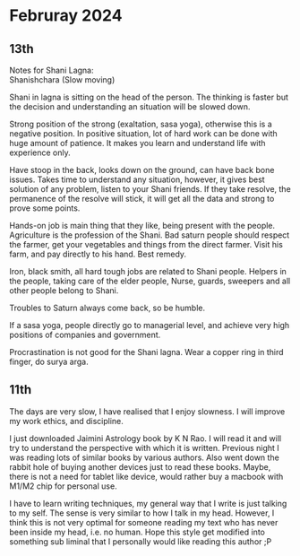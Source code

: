 
# Februray 2024


## 13th

Notes for Shani Lagna:  
Shanishchara (Slow moving)

Shani in lagna is sitting on the head of the person. The thinking is faster but the decision and understanding an situation will be slowed down.

Strong position of the strong (exaltation, sasa yoga), otherwise this is a negative position.
In positive situation, lot of hard work can be done with huge amount of patience. It makes you learn and understand life with experience only.

Have stoop in the back, looks down on the ground, can have back bone issues.
Takes time to understand any situation, however, it gives best solution of any problem, listen to your Shani friends. If they take resolve, the permanence of the resolve will stick, it will get all the data and strong to prove some points.

Hands-on job is main thing that they like, being present with the people. Agriculture is the profession of the Shani. Bad saturn people should respect the farmer, get your vegetables and things from the direct farmer. Visit his farm, and pay directly to his hand. Best remedy.

Iron, black smith, all hard tough jobs are related to Shani people.  Helpers in the people, taking care of the elder people, Nurse, guards, sweepers and all other people belong to Shani.

Troubles to Saturn always come back, so be humble.

If a sasa yoga, people directly go to managerial level, and achieve very high positions of companies and government.

Procrastination is not good for the Shani lagna. Wear a copper ring in third finger, do surya arga.



## 11th

The days are very slow, I have realised that I enjoy slowness. I will improve my work ethics, and discipline.

I just downloaded Jaimini Astrology book by K N Rao. I will read it and will try to understand the perspective with which it is written. Previous night I was reading lots of similar books by various authors. Also went down the rabbit hole of buying another devices just to read these books. Maybe, there is not a need for tablet like device, would rather buy a macbook with M1/M2 chip for personal use.

I have to learn writing techniques, my general way that I write is just talking to my self. The sense is very similar to how I talk in my head. However, I think this is not very optimal for someone reading my text who has never been inside my head, i.e. no human. Hope this style get modified into something sub liminal that I personally would like reading this author ;P
